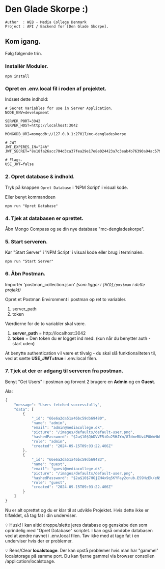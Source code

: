 # Den Glade Skorpe :)

```
Author  : WEB - Media College Denmark
Project : API / Backend for [Den Glade Skorpe].
```

## Kom igang.

Følg følgende trin.

### Installér Moduler.

```
npm install
```

### Opret en .env.local fil i roden af projektet.

Indsæt dette indhold:
```
# Secret Variables for use in Server Application.
NODE_ENV=development

SERVER_PORT=3042
SERVER_HOST=http://localhost:3042

MONGODB_URI=mongodb://127.0.0.1:27017/mc-dengladeskorpe

# JWT
JWT_EXPIRES_IN="24h"
JWT_SECRET="8e18fa26acc704d3ca37fea29e17e8e024423a7c3eab4b76390a94ac579c20f0"

# Flags.
USE_JWT=false
```

### 2. Opret database & indhold.

Tryk på knappen `Opret Database` i 'NPM Script' i visual kode.

Eller benyt kommandoen

```
npm run "Opret Database"
```

### 4. Tjek at databasen er oprettet.

Åbn Mongo Compass og se din nye database "mc-dengladeskorpe".

### 5. Start serveren.

Kør "Start Server" i 'NPM Script' i visual kode eller brug i terminalen.

```
npm run "Start Server"
```



### 6. Åbn Postman.

Importér 'postman_collection.json' *(som ligger i `[MCD]/postman` i dette projekt)*

Opret et Postman Environment i postman op ret to variabler.

1. server_path
2. token

Værdierne for de to variabler skal være.

1. **server_path** = http://localhost:3042
2. **token** = Den token du er logget ind med. (kun når du benytter auth - start uden)

At benytte authentication vil være et tilvalg - du skal slå funktionaliteten til, ved at sætte 
**USE_JWT=true** i .env.local filen.

### 7. Tjek at der er adgang til serveren fra postman.

Benyt "Get Users" i postman og forvent 2 brugere en **Admin** og en **Guest**.

Ala:

```javascript
{
    "message": "Users fetched successfully",
    "data": [
        {
            "_id": "66e6a2da51a46bc59db69480",
            "name": "admin",
            "email": "admin@mediacollege.dk",
            "picture": "/images/defaults/default-user.png",
            "hashedPassword": "$2a$10$QbDVVE5iOu25HJYm/87dmeBUv4P0WmHbF3lwhXLorVCqTgUP9Sbpi",
            "role": "admin",
            "created": "2024-09-15T09:03:22.406Z"
        },
        {
            "_id": "66e6a2da51a46bc59db69483",
            "name": "guest",
            "email": "guest@mediacollege.dk",
            "picture": "/images/defaults/default-user.png",
            "hashedPassword": "$2a$10$7HGjZH4x9q5KYFay2cnub.ES9HzEk/eNSscsiR8gNqPQ1GLU6M952",
            "role": "guest",
            "created": "2024-09-15T09:03:22.406Z"
        }
    ]
}
```

Nu er alt oprettet og du er klar til at udvikle Projektet. Hvis dette ikke er tilfældet, så tag fat i din underviser.

:bulb: Husk! I kan altid droppe/slette jeres database og genskabe den som oprindelig med "Opret Database" scriptet. I kan også omdøbe databasen ved at ændre navnet i .env.local filen. Tøv ikke med at tage fat i en underviser hvis der er problemer.

:bulb: Rens/Clear **localstoage**. Der kan opstå problemer hvis man har "gammel" localstorage på samme port. Du kan fjerne gammel via browser consollen /application/localstoage.

